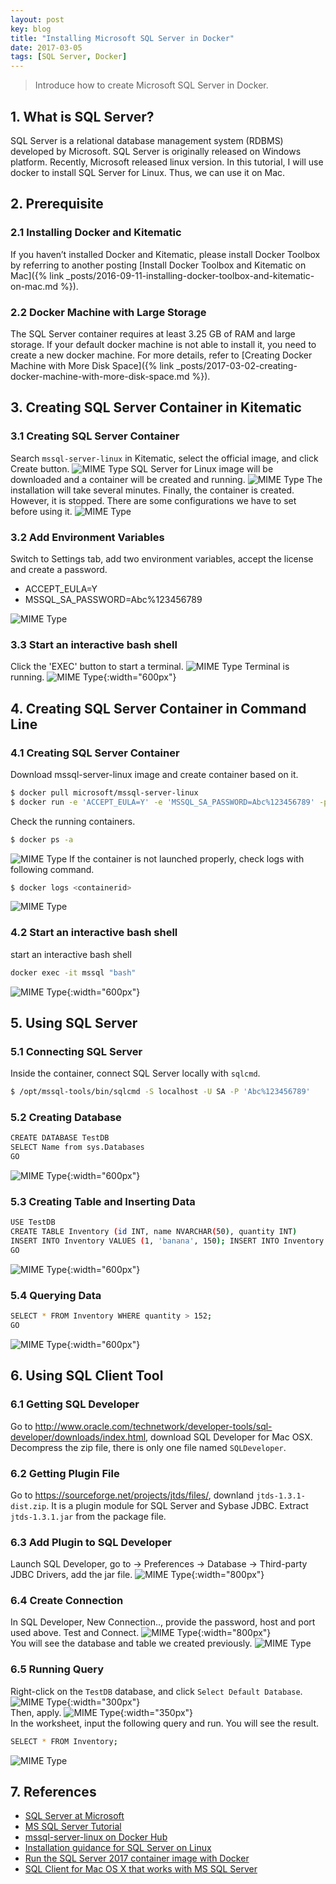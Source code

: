 ```yaml
---
layout: post
key: blog
title: "Installing Microsoft SQL Server in Docker"
date: 2017-03-05
tags: [SQL Server, Docker]
---
```


> Introduce how to create Microsoft SQL Server in Docker.

## 1. What is SQL Server?
SQL Server is a relational database management system (RDBMS) developed by Microsoft. SQL Server is originally released on Windows platform. Recently, Microsoft released linux version. In this tutorial, I will use docker to install SQL Server for Linux. Thus, we can use it on Mac.

## 2. Prerequisite
### 2.1 Installing Docker and Kitematic
If you haven’t installed Docker and Kitematic, please install Docker Toolbox by referring to another posting [Install Docker Toolbox and Kitematic on Mac]({% link _posts/2016-09-11-installing-docker-toolbox-and-kitematic-on-mac.md %}).
### 2.2 Docker Machine with Large Storage
The SQL Server container requires at least 3.25 GB of RAM and large storage. If your default docker machine is not able to install it, you need to create a new docker machine. For more details, refer to [Creating Docker Machine with More Disk Space]({% link _posts/2017-03-02-creating-docker-machine-with-more-disk-space.md %}).

## 3. Creating SQL Server Container in Kitematic
### 3.1 Creating SQL Server Container
Search `mssql-server-linux` in Kitematic, select the official image, and click Create button.
![MIME Type](/public/pics/2017-03-05/dockersearch.png)
SQL Server for Linux image will be downloaded and a container will be created and running.
![MIME Type](/public/pics/2017-03-05/installing.png)
The installation will take several minutes. Finally, the container is created. However, it is stopped. There are some configurations we have to set before using it.
![MIME Type](/public/pics/2017-03-05/containercreated.png)
### 3.2 Add Environment Variables
Switch to Settings tab, add two environment variables, accept the license and create a password.
* ACCEPT_EULA=Y
* MSSQL_SA_PASSWORD=Abc%123456789

![MIME Type](/public/pics/2017-03-05/env.png)
### 3.3 Start an interactive bash shell
Click the 'EXEC' button to start a terminal.
![MIME Type](/public/pics/2017-03-05/exec.png)
Terminal is running.
![MIME Type](/public/pics/2017-03-05/terminalmssql.png){:width="600px"}  

## 4. Creating SQL Server Container in Command Line
### 4.1 Creating SQL Server Container
Download mssql-server-linux image and create container based on it.
```sh
$ docker pull microsoft/mssql-server-linux
$ docker run -e 'ACCEPT_EULA=Y' -e 'MSSQL_SA_PASSWORD=Abc%123456789' -p 1401:1433 --name mssql -d microsoft/mssql-server-linux
```
Check the running containers.
```sh
$ docker ps -a
```
![MIME Type](/public/pics/2017-03-05/createcontainer.png)
If the container is not launched properly, check logs with following command.
```sh
$ docker logs <containerid>
```
![MIME Type](/public/pics/2017-03-05/containercreated2.png)
### 4.2 Start an interactive bash shell
start an interactive bash shell
```sh
docker exec -it mssql "bash"
```
![MIME Type](/public/pics/2017-03-05/terminalmssql2.png){:width="600px"}  

## 5. Using SQL Server
### 5.1 Connecting SQL Server
Inside the container, connect SQL Server locally with `sqlcmd`.
```sh
$ /opt/mssql-tools/bin/sqlcmd -S localhost -U SA -P 'Abc%123456789'
```
### 5.2 Creating Database
```sh
CREATE DATABASE TestDB
SELECT Name from sys.Databases
GO
```
![MIME Type](/public/pics/2017-03-05/createdb.png){:width="600px"}  
### 5.3 Creating Table and Inserting Data
```sh
USE TestDB
CREATE TABLE Inventory (id INT, name NVARCHAR(50), quantity INT)
INSERT INTO Inventory VALUES (1, 'banana', 150); INSERT INTO Inventory VALUES (2, 'orange', 154);
GO
```
![MIME Type](/public/pics/2017-03-05/createtable.png){:width="600px"}  
### 5.4 Querying Data
```sh
SELECT * FROM Inventory WHERE quantity > 152;
GO
```
![MIME Type](/public/pics/2017-03-05/selectdata.png){:width="600px"}  

## 6. Using SQL Client Tool
### 6.1 Getting SQL Developer
Go to http://www.oracle.com/technetwork/developer-tools/sql-developer/downloads/index.html, download SQL Developer for Mac OSX. Decompress the zip file, there is only one file named `SQLDeveloper`.
### 6.2 Getting Plugin File
Go to https://sourceforge.net/projects/jtds/files/, downland `jtds-1.3.1-dist.zip`. It is a plugin module for SQL Server and Sybase JDBC. Extract `jtds-1.3.1.jar` from the package file.
### 6.3 Add Plugin to SQL Developer
Launch SQL Developer, go to -> Preferences -> Database -> Third-party JDBC Drivers, add the jar file.
![MIME Type](/public/pics/2017-03-05/addjtds.png){:width="800px"}  
### 6.4 Create Connection
In SQL Developer, New Connection.., provide the password, host and port used above. Test and Connect.
![MIME Type](/public/pics/2017-03-05/createconnection.png){:width="800px"}  
You will see the database and table we created previously.
![MIME Type](/public/pics/2017-03-05/sqldeveloper.png)
### 6.5 Running Query
Right-click on the `TestDB` database, and click `Select Default Database`.
![MIME Type](/public/pics/2017-03-05/defaultdatabase.png){:width="300px"}  
Then, apply.
![MIME Type](/public/pics/2017-03-05/apply.png){:width="350px"}  
In the worksheet, input the following query and run. You will see the result.
```sh
SELECT * FROM Inventory;
```
![MIME Type](/public/pics/2017-03-05/runquery.png)

## 7. References
* [SQL Server at Microsoft](https://www.microsoft.com/en-us/sql-server/)
* [MS SQL Server Tutorial](https://www.tutorialspoint.com/ms_sql_server/)
* [mssql-server-linux on Docker Hub](https://hub.docker.com/r/microsoft/mssql-server-linux/)
* [Installation guidance for SQL Server on Linux](https://docs.microsoft.com/en-us/sql/linux/sql-server-linux-setup)
* [Run the SQL Server 2017 container image with Docker](https://docs.microsoft.com/en-us/sql/linux/quickstart-install-connect-docker)
* [SQL Client for Mac OS X that works with MS SQL Server](https://stackoverflow.com/questions/3452/sql-client-for-mac-os-x-that-works-with-ms-sql-server)
